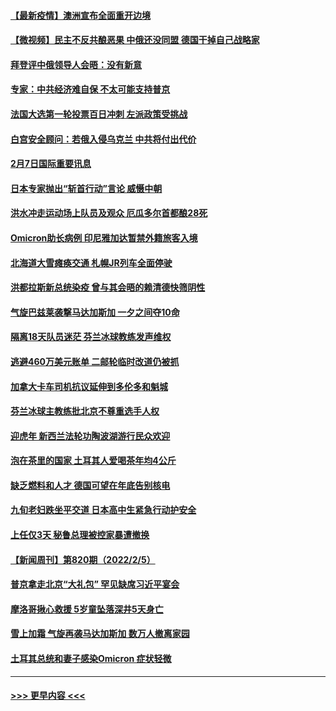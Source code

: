 #### [【最新疫情】澳洲宣布全面重开边境](../pages/prog202/a103341955.md?t=02080050) 
#### [【微视频】民主不反共酿恶果 中俄还没同盟 德国干掉自己战略家](../pages/prog202/a103341888.md?t=02080050) 
#### [拜登评中俄领导人会晤：没有新意](../pages/prog202/a103341792.md?t=02080050) 
#### [专家：中共经济难自保 不太可能支持普京](../pages/prog202/a103341772.md?t=02080050) 
#### [法国大选第一轮投票百日冲刺 左派政策受挑战](../pages/prog202/a103341803.md?t=02080050) 
#### [白宫安全顾问：若俄入侵乌克兰 中共将付出代价](../pages/prog202/a103341749.md?t=02080050) 
#### [2月7日国际重要讯息](../pages/prog202/a103341729.md?t=02080050) 
#### [日本专家抛出“斩首行动”言论 威慑中朝](../pages/prog202/a103341731.md?t=02080050) 
#### [洪水冲走运动场上队员及观众 厄瓜多尔首都酿28死](../pages/prog202/a103341702.md?t=02080050) 
#### [Omicron助长病例 印尼雅加达暂禁外籍旅客入境](../pages/prog202/a103341691.md?t=02080050) 
#### [北海道大雪瘫痪交通 札幌JR列车全面停驶](../pages/prog202/a103341546.md?t=02080050) 
#### [洪都拉斯新总统染疫 曾与其会晤的赖清德快筛阴性](../pages/prog202/a103341468.md?t=02080050) 
#### [气旋巴兹莱袭撃马达加斯加 一夕之间夺10命](../pages/prog202/a103341507.md?t=02080050) 
#### [隔离18天队员迷茫 芬兰冰球教练发声维权](../pages/prog202/a103341371.md?t=02080050) 
#### [逃避460万美元账单 二邮轮临时改道仍被抓](../pages/prog202/a103341373.md?t=02080050) 
#### [加拿大卡车司机抗议延伸到多伦多和魁城](../pages/prog202/a103341245.md?t=02080050) 
#### [芬兰冰球主教练批北京不尊重选手人权](../pages/prog202/a103341213.md?t=02080050) 
#### [迎虎年 新西兰法轮功陶波湖游行民众欢迎](../pages/prog202/a103341187.md?t=02080050) 
#### [泡在茶里的国家 土耳其人爱喝茶年均4公斤](../pages/prog202/a103341107.md?t=02080050) 
#### [缺乏燃料和人才 德国可望在年底告别核电](../pages/prog202/a103341099.md?t=02080050) 
#### [九旬老妇跌坐平交道 日本高中生紧急行动护安全](../pages/prog202/a103341094.md?t=02080050) 
#### [上任仅3天 秘鲁总理被控家暴遭撤换](../pages/prog202/a103341053.md?t=02080050) 
#### [【新闻周刊】第820期（2022/2/5）](../pages/prog202/a103341040.md?t=02080050) 
#### [普京拿走北京“大礼包” 罕见缺席习近平宴会](../pages/prog202/a103341015.md?t=02080050) 
#### [摩洛哥揪心救援 5岁童坠落深井5天身亡](../pages/prog202/a103341021.md?t=02080050) 
#### [雪上加霜 气旋再袭马达加斯加 数万人撤离家园](../pages/prog202/a103340960.md?t=02080050) 
#### [土耳其总统和妻子感染Omicron 症状轻微](../pages/prog202/a103340881.md?t=02080050) 

----
#### [ >>> 更早内容 <<< ](../indexes/prog202-earlier.md)
